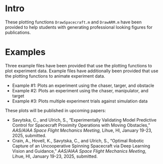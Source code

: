 # Intro

These plotting functions `DrawSpacecraft.m` and `DrawARM.m` have been provided to help students with generating professional looking figures for publications.

# Examples

Three example files have been provided that use the plotting functions to plot experiment data. Example files have additionally been provided that use the plotting functions to animate experiment data.
- Example #1: Plots an experiment using the chaser, targer, and obstacle
- Example #2: Plots an experiment using the chaser, manipulator, and target
- Example #3: Plots multiple experiment trials against simulation data

These plots will be published in upcoming papers:
- Savytska, C., and Ulrich, S., “Experimentally Validating Model Predictive Control for Spacecraft Proximity Operations with Moving Obstacles,” _AAS/AIAA Space Flight Mechanics Meeting,_ Lihue, HI, January 19-23, 2025, submitted.
- Crain, A., Hovell, K., Savytska, C., and Ulrich, S., “Optimal Robotic Capture of an Uncooperative Spinning Spacecraft via Deep Learning Vision and Guidance,” _AAS/AIAA Space Flight Mechanics Meeting_, Lihue, HI, January 19-23, 2025, submitted.
